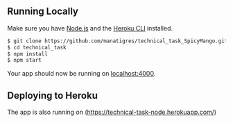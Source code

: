 ## Running Locally

Make sure you have [Node.js](http://nodejs.org/) and the [Heroku CLI](https://cli.heroku.com/) installed.

```sh
$ git clone https://github.com/manatigres/technical_task_SpicyMango.git
$ cd technical_task
$ npm install
$ npm start
```

Your app should now be running on [localhost:4000](http://localhost:4000/).

## Deploying to Heroku

The app is also running on (https://technical-task-node.herokuapp.com/)

